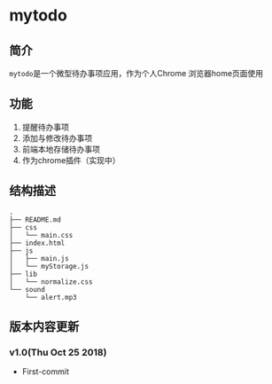# mytodo

## 简介

`mytodo`是一个微型待办事项应用，作为个人Chrome 浏览器home页面使用

## 功能

1. 提醒待办事项
2. 添加与修改待办事项
3. 前端本地存储待办事项
4. 作为chrome插件（实现中）


## 结构描述

```
.
├── README.md
├── css
│   └── main.css
├── index.html
├── js
│   ├── main.js
│   └── myStorage.js
├── lib
│   └── normalize.css
└── sound
    └── alert.mp3
```

## 版本内容更新

### v1.0(Thu Oct 25 2018)

* First-commit

